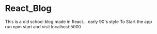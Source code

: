 # React_Blog
This is a old school blog made in React...  early 90's style
To Start the app run npm start and visit localhost:5000
